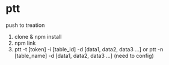 # ptt
push to treation

1. clone & npm install
2. npm link
3. ptt -t [token] -i [table_id] -d [data1, data2, data3 ...]
or ptt -n [table_name] -d [data1, data2, data3 ...] (need to config)
